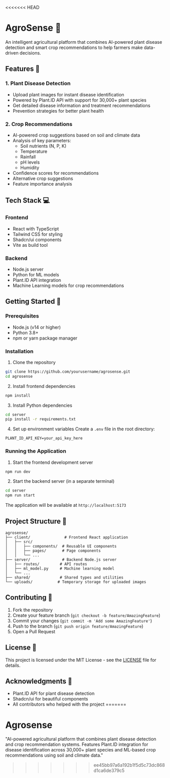 <<<<<<< HEAD
# AgroSense 🌱

An intelligent agricultural platform that combines AI-powered plant disease detection and smart crop recommendations to help farmers make data-driven decisions.

## Features 🚀

### 1. Plant Disease Detection
- Upload plant images for instant disease identification
- Powered by Plant.ID API with support for 30,000+ plant species
- Get detailed disease information and treatment recommendations
- Prevention strategies for better plant health

### 2. Crop Recommendations
- AI-powered crop suggestions based on soil and climate data
- Analysis of key parameters:
  - Soil nutrients (N, P, K)
  - Temperature
  - Rainfall
  - pH levels
  - Humidity
- Confidence scores for recommendations
- Alternative crop suggestions
- Feature importance analysis

## Tech Stack 💻

### Frontend
- React with TypeScript
- Tailwind CSS for styling
- Shadcn/ui components
- Vite as build tool

### Backend
- Node.js server
- Python for ML models
- Plant.ID API integration
- Machine Learning models for crop recommendations

## Getting Started 🏁

### Prerequisites
- Node.js (v14 or higher)
- Python 3.8+
- npm or yarn package manager

### Installation

1. Clone the repository
```bash
git clone https://github.com/yourusername/agrosense.git
cd agrosense
```

2. Install frontend dependencies
```bash
npm install
```

3. Install Python dependencies
```bash
cd server
pip install -r requirements.txt
```

4. Set up environment variables
Create a `.env` file in the root directory:
```env
PLANT_ID_API_KEY=your_api_key_here
```

### Running the Application

1. Start the frontend development server
```bash
npm run dev
```

2. Start the backend server (in a separate terminal)
```bash
cd server
npm run start
```

The application will be available at `http://localhost:5173`

## Project Structure 📁

```
agrosense/
├── client/               # Frontend React application
│   ├── src/
│   │   ├── components/  # Reusable UI components
│   │   ├── pages/       # Page components
│   │   └── ...
├── server/              # Backend Node.js server
│   ├── routes/         # API routes
│   ├── ml_model.py     # Machine learning model
│   └── ...
├── shared/             # Shared types and utilities
└── uploads/           # Temporary storage for uploaded images
```

## Contributing 🤝

1. Fork the repository
2. Create your feature branch (`git checkout -b feature/AmazingFeature`)
3. Commit your changes (`git commit -m 'Add some AmazingFeature'`)
4. Push to the branch (`git push origin feature/AmazingFeature`)
5. Open a Pull Request

## License 📝

This project is licensed under the MIT License - see the [LICENSE](LICENSE) file for details.

## Acknowledgments 🙏

- Plant.ID API for plant disease detection
- Shadcn/ui for beautiful components
- All contributors who helped with the project 
=======
# Agrosense
"AI-powered agricultural platform that combines plant disease detection and crop recommendation systems. Features Plant.ID integration for disease identification across 30,000+ plant species and ML-based crop recommendations using soil and climate data."
>>>>>>> ee45bb97a6a192b1f5d5c73dc868d1ca6de379c5

